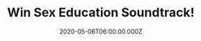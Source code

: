 ---
campaign-uuid: "c-ee2ef7c0-f1d2-4fb7-8fbe-204fcc406e02"
type: "Competition"
category: "Music"
date: "2020-05-06T06:00:00.000Z"
end-date: "2020-07-06T23:59:00.000Z"
disable-form: false
is_promoted: true
has_entry_page: true
title: "Win Sex Education Soundtrack!"
competition-description: "<p>We have on our hands the soundtrack that everybody is\
  \ talking about: Sex Education. Ezra Furman's soundtrack to the hit series, featuring\
  \ original songs recorded by Furman in summer 2019 along with tracks from his previous\
  \ albums.</p>\n<p>Click below and enjoy it now.</p>\n"
hero-header: "Win Sex Education Soundtrack!"
terms-confirmation: "N/A"
banner-img: "https://assets.expresslyapp.com/asset-4680245a-ef9f-48f2-845a-05242c2826dc.jpg"
logo-left-href: "http://club.expressly.io"
logo-left-image: "https://assets.expresslyapp.com/asset-cbc6771d-e2bb-4c07-8964-4cb75c2b24cd.jpg"
logo-left-title: "Expressly club"
bg-image-hero: "https://assets.expresslyapp.com/asset-459b19dc-1658-4d51-a10f-8182ca6875ff.jpg"
bg-image-first: "https://assets.expresslyapp.com/asset-f31a11b7-59f8-44a6-a945-1fb83ed5e7bd.jpg"
section1-content: "<p>Ezra Furman is the author of the soundtrack of the sensational\
  \ series: Sex Education.The album includes original songs recorded by Furman in\
  \ summer 2019 along with tracks from his previous albums. An album you should not\
  \ miss.</p>\n<p>Click below for a chance to win.</p>\n"
entry-title: "Win Sex Education Soundtrack!"
entry-content: "<p>Enter the draw to win Sex Education Soundtrack by completing the\
  \ form below before 23:59 on the 6th of July 2020.</p>\n"
has-winner: false
prize-description: "Sex Education Soundtrack!"
special-conditions: "Multiple entries are allowed up to one every day."
country-restrictions:
- "GB"
---